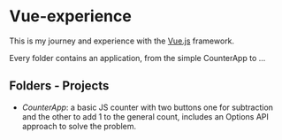 # Vue-experience

This is my journey and experience with the [Vue.js](https://vuejs.org/) framework.

Every folder contains an application, from the simple CounterApp to ...

## Folders - Projects

- *CounterApp*: a basic JS counter with two buttons one for subtraction and the other to add 1 to the general count, includes an Options API approach to solve the problem.